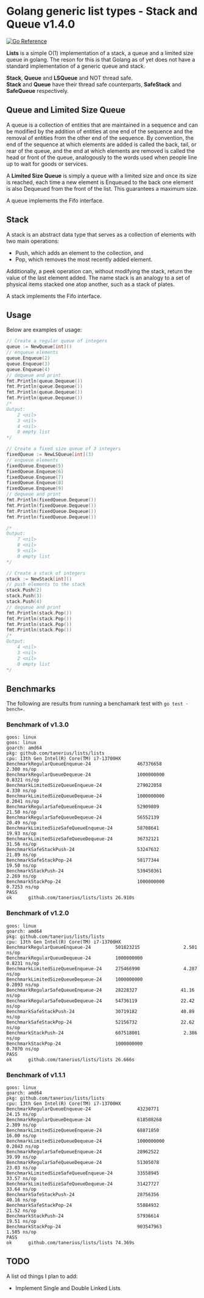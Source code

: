 # Golang generic list types - Stack and Queue v1.4.0

[![Go Reference](https://pkg.go.dev/badge/github.com/tanerius/lists.svg)](https://pkg.go.dev/github.com/tanerius/lists)

**Lists** is a simple O(1) implementation of a stack, a queue and a limited size queue in golang. 
The reson for this is that Golang as of yet does not have a standard implementation of a generic queue and stack.  
  
**Stack**, **Queue** and **LSQueue** and NOT thread safe.  
**Stack** and **Queue** have their thread safe counterparts, **SafeStack** and **SafeQueue** respectively.  

## Queue and Limited Size Queue

A queue is a collection of entities that are maintained in a sequence and can be modified by the addition of entities at one end of the sequence and the removal of entities from the other end of the sequence. By convention, the end of the sequence at which elements are added is called the back, tail, or rear of the queue, and the end at which elements are removed is called the head or front of the queue, analogously to the words used when people line up to wait for goods or services.  

A **Limited Size Queue** is simply a queue with a limited size and once its size is reached, each time a new element is Enqueued to the back one element is also Dequeued from the front of the list. This guarantees a maximum size.
  
A queue implements the Fifo interface.

## Stack 

A stack is an abstract data type that serves as a collection of elements with two main operations:

 - Push, which adds an element to the collection, and  
 - Pop, which removes the most recently added element.  
  
Additionally, a peek operation can, without modifying the stack, return the value of the last element added. The name stack is an analogy to a set of physical items stacked one atop another, such as a stack of plates.  
  
A stack implements the Fifo interface.

## Usage 
Below are examples of usage:  
  
```go
// Create a regular queue of integers
queue := NewQueue[int]()
// enqueue elements
queue.Enqueue(2)
queue.Enqueue(3)
queue.Enqueue(4)
// dequeue and print
fmt.Println(queue.Dequeue())
fmt.Println(queue.Dequeue())
fmt.Println(queue.Dequeue())
fmt.Println(queue.Dequeue())
/*
Output:
    2 <nil>
    3 <nil>
    4 <nil>
    0 empty list
*/

// Create a fixed size queue of 3 integers
fixedQueue := NewLSQueue[int](3)
// enqueue elements
fixedQueue.Enqueue(5)
fixedQueue.Enqueue(6)
fixedQueue.Enqueue(7)
fixedQueue.Enqueue(8)
fixedQueue.Enqueue(9)
// dequeue and print
fmt.Println(fixedQueue.Dequeue())
fmt.Println(fixedQueue.Dequeue())
fmt.Println(fixedQueue.Dequeue())
fmt.Println(fixedQueue.Dequeue())

/*
Output:
    7 <nil>
    8 <nil>
    9 <nil>
    0 empty list
*/

// Create a stack of integers
stack := NewStack[int]()
// push elements to the stack
stack.Push(2)
stack.Push(3)
stack.Push(4)
// dequeue and print
fmt.Println(stack.Pop())
fmt.Println(stack.Pop())
fmt.Println(stack.Pop())
fmt.Println(stack.Pop())
/*
Output:
    4 <nil>
    3 <nil>
    2 <nil>
    0 empty list
*/

```

## Benchmarks

The following are results from running a benchamark test with `go test -bench=.`

### Benchmark of v1.3.0

```
goos: linux
goos: linux
goarch: amd64
pkg: github.com/tanerius/lists/lists
cpu: 13th Gen Intel(R) Core(TM) i7-13700HX
BenchmarkRegularQueueEnqueue-24                 467376658                2.300 ns/op
BenchmarkRegularQueueDequeue-24                 1000000000               0.8321 ns/op
BenchmarkLimitedSizeQueueEnqueue-24             279022058                4.330 ns/op
BenchmarkLimitedSizeQueueDequeue-24             1000000000               0.2041 ns/op
BenchmarkRegularSafeQueueEnqueue-24             52909809                21.50 ns/op
BenchmarkRegularSafeQueueDequeue-24             56552139                20.49 ns/op
BenchmarkLimitedSizeSafeQueueEnqueue-24         58708641                19.93 ns/op
BenchmarkLimitedSizeSafeQueueDequeue-24         36732121                31.56 ns/op
BenchmarkSafeStackPush-24                       53247632                21.89 ns/op
BenchmarkSafeStackPop-24                        58177344                19.50 ns/op
BenchmarkStackPush-24                           539450361                2.269 ns/op
BenchmarkStackPop-24                            1000000000               0.7253 ns/op
PASS
ok      github.com/tanerius/lists/lists 26.910s
```

### Benchmark of v1.2.0

```
goos: linux
goarch: amd64
pkg: github.com/tanerius/lists/lists
cpu: 13th Gen Intel(R) Core(TM) i7-13700HX
BenchmarkRegularQueueEnqueue-24         501823215                2.501 ns/op
BenchmarkRegularQueueDequeue-24         1000000000               0.8231 ns/op
BenchmarkLimitedSizeQueueEnqueue-24     275466990                4.287 ns/op
BenchmarkLimitedSizeQueueDequeue-24     1000000000               0.2093 ns/op
BenchmarkRegularSafeQueueEnqueue-24     28228327                41.16 ns/op
BenchmarkRegularSafeQueueDequeue-24     54736119                22.42 ns/op
BenchmarkSafeStackPush-24               30719182                40.89 ns/op
BenchmarkSafeStackPop-24                52156732                22.62 ns/op
BenchmarkStackPush-24                   607518001                2.386 ns/op
BenchmarkStackPop-24                    1000000000               0.7070 ns/op
PASS
ok      github.com/tanerius/lists/lists 26.666s
```

### Benchmark of v1.1.1

```
goos: linux
goarch: amd64
pkg: github.com/tanerius/lists/lists
cpu: 13th Gen Intel(R) Core(TM) i7-13700HX
BenchmarkRegularQueueEnqueue-24                 43230771                24.15 ns/op
BenchmarkRegularQueueDequeue-24                 618508268                2.309 ns/op
BenchmarkLimitedSizeQueueEnqueue-24             68871850                16.00 ns/op
BenchmarkLimitedSizeQueueDequeue-24             1000000000               0.2043 ns/op
BenchmarkRegularSafeQueueEnqueue-24             28962522                39.99 ns/op
BenchmarkRegularSafeQueueDequeue-24             51305078                23.03 ns/op
BenchmarkLimitedSizeSafeQueueEnqueue-24         33558945                33.57 ns/op
BenchmarkLimitedSizeSafeQueueDequeue-24         31427727                33.64 ns/op
BenchmarkSafeStackPush-24                       28756356                40.16 ns/op
BenchmarkSafeStackPop-24                        55884932                21.52 ns/op
BenchmarkStackPush-24                           57936614                19.51 ns/op
BenchmarkStackPop-24                            903547963                1.585 ns/op
PASS
ok      github.com/tanerius/lists/lists 74.369s
```

## TODO

A list od things I plan to add:

- Implement Single and Double Linked Lists
